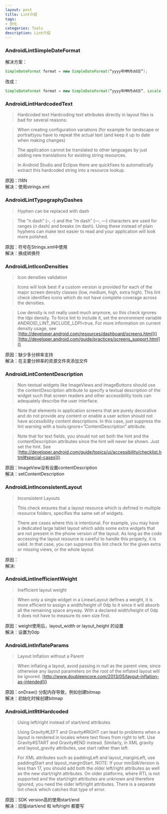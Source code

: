 ```yaml
---
layout: post
title: Lint介绍
tags:
- 优化
categories: Tools
description: Lint介绍
---
```


### AndroidLintSimpleDateFormat 

解决方案：   

~~~ java
SimpleDateFormat format = new SimpleDateFormat(“yyyy年MM月dd日”); 
~~~

改成： 

~~~ java
SimpleDateFormat format = new SimpleDateFormat(“yyyy年MM月dd日”, Locale.getDefault());
~~~

### AndroidLintHardcodedText 

> Hardcoded text 
Hardcoding text attributes directly in layout files is bad for several reasons: 

> When creating configuration variations (for example for landscape or portrait)you have to repeat the actual text (and keep it up to date when making changes)

> The application cannot be translated to other languages by just adding new translations for existing string resources.

> In Android Studio and Eclipse there are quickfixes to automatically extract this hardcoded string into a resource lookup. 

原因：I18N   
解决：使用strings.xml

### AndroidLintTypographyDashes 

> Hyphen can be replaced with dash

> The “n dash” (–, –) and the “m dash” (—, —) characters are used for ranges (n dash) and breaks (m dash). Using these instead of plain hyphens can make text easier to read and your application will look more polished. 

原因：符号在Strings.xml中使用    
解决：换成转换符

### AndroidLintIconDensities 

> Icon densities validation

> Icons will look best if a custom version is provided for each of the major screen density classes (low, medium, high, extra high). This lint check identifies icons which do not have complete coverage across the densities.

> Low density is not really used much anymore, so this check ignores the ldpi density. To force lint to include it, set the environment variable ANDROID_LINT_INCLUDE_LDPI=true. For more information on current density usage, see [http://developer.android.com/resources/dashboard/screens.html]()
> [http://developer.android.com/guide/practices/screens_support.html]()

原因：缺少多分辨率支持    
解决：在主要分辨率的资源文件夹添加文件

### AndroidLintContentDescription

> Non-textual widgets like ImageViews and ImageButtons should use the contentDescription attribute to specify a textual description of the widget such that screen readers and other accessibility tools can adequately describe the user interface.

> Note that elements in application screens that are purely decorative and do not provide any content or enable a user action should not have accessibility content descriptions. In this case, just suppress the lint warning with a tools:ignore=”ContentDescription” attribute.

> Note that for text fields, you should not set both the hint and the contentDescription attributes since the hint will never be shown. Just set the hint. See [http://developer.android.com/guide/topics/ui/accessibility/checklist.html#special-cases](). 

原因：ImageView没有设置contentDescription    
解决：setContentDescription

### AndroidLintInconsistentLayout 

> Inconsistent Layouts

> This check ensures that a layout resource which is defined in multiple resource folders, specifies the same set of widgets.

> There are cases where this is intentional. For example, you may have a dedicated large tablet layout which adds some extra widgets that are not present in the phone version of the layout. As long as the code accessing the layout resource is careful to handle this properly, it is valid. In that case, you can suppress this lint check for the given extra or missing views, or the whole layout 
 
原因：  
解决:

### AndroidLintInefficientWeight 

> Inefficient layout weight

> When only a single widget in a LinearLayout defines a weight, it is more efficient to assign a width/height of 0dp to it since it will absorb all the remaining space anyway. With a declared width/height of 0dp it does not have to measure its own size first. 

原因：weight使用后，layout_width or layout_height 的设置    
解决：设置为0dp

### AndroidLintInflateParams 

> Layout Inflation without a Parent

> When inflating a layout, avoid passing in null as the parent view, since otherwise any layout parameters on the root of the inflated layout will be ignored. [http://www.doubleencore.com/2013/05/layout-inflation-as-intended]()
 
原因：onDraw() 分配内存导致，例如创建bitmap    
解决：初始化时候创建bitmap

### AndroidLintRtlHardcoded

> Using left/right instead of start/end attributes

> Using Gravity#LEFT and Gravity#RIGHT can lead to problems when a layout is rendered in locales where text flows from right to left. Use Gravity#START and Gravity#END instead. Similarly, in XML gravity and layout_gravity attributes, use start rather than left.

> For XML attributes such as paddingLeft and layout_marginLeft, use paddingStart and layout_marginStart. NOTE: If your minSdkVersion is less than 17, you should add both the older left/right attributes as well as the new start/right attributes. On older platforms, where RTL is not supported and the start/right attributes are unknown and therefore ignored, you need the older left/right attributes. There is a separate lint check which catches that type of error.
 
原因：SDK version高的使用start/end    
解决：旧版start/end 和 left/right 都要写